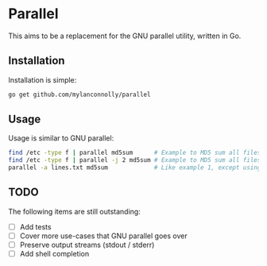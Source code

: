 # Parallel

This aims to be a replacement for the GNU parallel utility, written in Go.

## Installation

Installation is simple:

```bash
go get github.com/mylanconnolly/parallel
```

## Usage

Usage is similar to GNU parallel:

```bash
find /etc -type f | parallel md5sum      # Example to MD5 sum all files in /etc, using all cores
find /etc -type f | parallel -j 2 md5sum # Example to MD5 sum all files in /etc, using 2 cores
parallel -a lines.txt md5sum             # Like example 1, except using lines.txt as input, instead of stdin.
```

## TODO

The following items are still outstanding:

- [ ] Add tests
- [ ] Cover more use-cases that GNU parallel goes over
- [ ] Preserve output streams (stdout / stderr)
- [ ] Add shell completion
